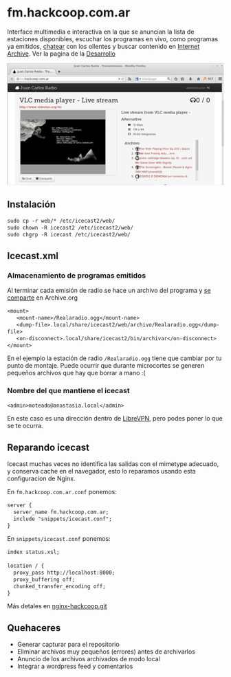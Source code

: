 fm.hackcoop.com.ar
==================

Interface multimedia e interactiva en la que se anuncian la lista de estaciones disponibles,
escuchar los programas en vivo, como programas ya emitidos, [chatear](https://github.com/b4zz4/irc.hackcoop.com.ar) con los ollentes 
y buscar contenido en [Internet Archive](https://archive.org). Ver la pagina de la [Desarrollo](http://wiki.hackcoop.com.ar/Categor%C3%ADa:Juan_Carlos_Radio)

![captura de pantalla](captura.png)

Instalación
-----------

~~~
sudo cp -r web/* /etc/icecast2/web/
sudo chown -R icecast2 /etc/icecast2/web/
sudo chgrp -R icecast /etc/icecast2/web/
~~~

Icecast.xml
-----------

### Almacenamiento de programas emitidos

Al terminar cada emisión de radio se hace un archivo del programa y [se comparte](http://fm.hackcoop.com.ar/archive.org.xsl#Realaradio) en Archive.org

~~~
<mount>
   <mount-name>/Realaradio.ogg</mount-name>
   <dump-file>.local/share/icecast2/web/archivo/Realaradio.ogg</dump-file>
   <on-disconnect>.local/share/icecast2/bin/archivar</on-disconnect>
</mount>
~~~

En el ejemplo la estación de radio `/Realaradio.ogg` tiene que cambiar por tu punto de montaje. 
Puede ocurrir que durante microcortes se generen pequeños archivos que hay que borrar a mano :(

### Nombre del que mantiene el icecast

~~~
<admin>moteado@anastasia.local</admin>
~~~

En este caso es una dirección dentro de [LibreVPN](http://librevpn.org.ar), pero podes poner lo que se te ocurra.

Reparando icecast
-----------------

Icecast muchas veces no identifica las salidas con el mimetype adecuado, y conserva cache en el navegador, esto lo reparamos usando esta configuracion de Nginx.

En `fm.hackcoop.com.ar.conf` ponemos:

~~~
server {
  server_name fm.hackcoop.com.ar;
  include "snippets/icecast.conf";
}
~~~

En `snippets/icecast.conf` ponemos:

~~~
index status.xsl;

location / {
  proxy_pass http://localhost:8000;
  proxy_buffering off;
  chunked_transfer_encoding off;
}
~~~

Más detales en [nginx-hackcoop.git](http://repo.hackcoop.com.ar/nginx-hackcoop.git)

Quehaceres
----------

- Generar capturar para el repositorio
- Eliminar archivos muy pequeños (errores) antes de archivarlos
- Anuncio de los archivos archivados de modo local
- Integrar a wordpress feed y comentarios
